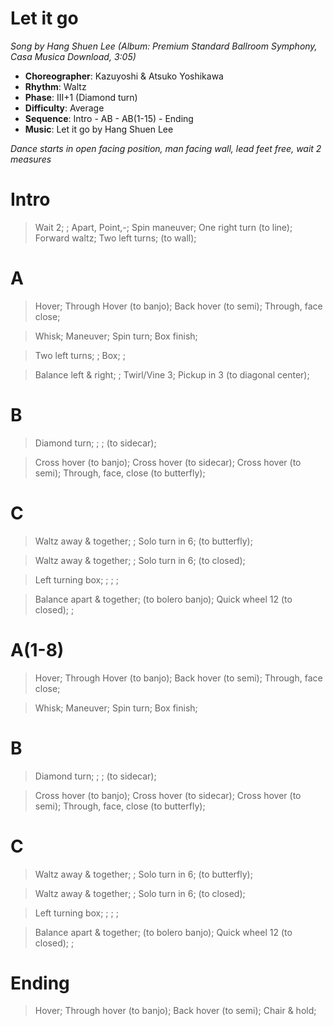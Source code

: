 # Let it go
*Song by Hang Shuen Lee (Album: Premium Standard Ballroom Symphony, Casa Musica Download, 3:05)*

* **Choreographer**: Kazuyoshi & Atsuko Yoshikawa
* **Rhythm**: Waltz
* **Phase**: III+1 (Diamond turn)
* **Difficulty**: Average
* **Sequence**: Intro - AB - AB(1-15) - Ending
* **Music**: Let it go by Hang Shuen Lee

*Dance starts in open facing position, man facing wall, lead feet free, wait 2 measures*

# Intro

> Wait 2; ; Apart, Point,-; Spin maneuver; One right turn (to line);
> Forward waltz; Two left turns; (to wall);

# A

> Hover; Through Hover (to banjo); Back hover (to semi); Through, face close;

> Whisk; Maneuver; Spin turn; Box finish;

> Two left turns; ; Box; ;

> Balance left & right; ; Twirl/Vine 3; Pickup in 3 (to diagonal center);

# B

> Diamond turn; ; ; (to sidecar);

> Cross hover (to banjo); Cross hover (to sidecar); Cross hover (to semi); Through, face, close (to butterfly);

# C


> Waltz away & together; ; Solo turn in 6; (to butterfly);

> Waltz away & together; ; Solo turn in 6; (to closed);

> Left turning box; ; ; ;

> Balance apart & together; (to bolero banjo); Quick wheel 12 (to closed); ;

# A(1-8)

> Hover; Through Hover (to banjo); Back hover (to semi); Through, face close;

> Whisk; Maneuver; Spin turn; Box finish;


# B

> Diamond turn; ; ; (to sidecar);

> Cross hover (to banjo); Cross hover (to sidecar); Cross hover (to semi); Through, face, close (to butterfly);

# C

> Waltz away & together; ; Solo turn in 6; (to butterfly);

> Waltz away & together; ; Solo turn in 6; (to closed);

> Left turning box; ; ; ;

> Balance apart & together; (to bolero banjo); Quick wheel 12 (to closed); ;

# Ending

> Hover; Through hover (to banjo); Back hover (to semi); Chair & hold;
